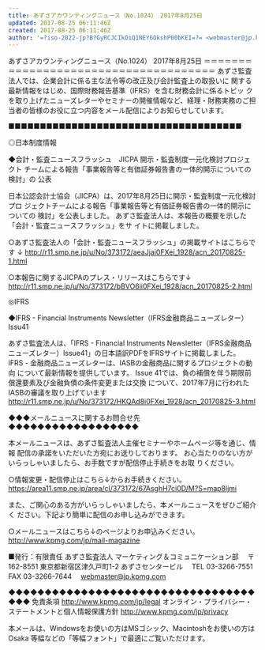 ```yaml
---
title: あずさアカウンティングニュース（No.1024） 2017年8月25日
updated: 2017-08-25 06:11:46Z
created: 2017-08-25 06:11:46Z
author: '=?iso-2022-jp?B?GyRCJCIkOiQ1NEY6OkshP00bKEI=?= <webmaster@jp.kpmg.com>'
---
```


あずさアカウンティングニュース（No.1024） 2017年8月25日
＝＝＝＝＝＝＝＝＝＝＝＝＝＝＝＝＝＝＝＝＝＝＝＝＝＝＝＝＝＝＝＝＝＝＝＝＝
あずさ監査法人では、企業会計に係る主な法令等の改正及び会計監査上の取扱いに
関する最新情報をはじめ、国際財務報告基準（IFRS）を含む財務会計に係るトピッ
クを取り上げたニューズレターやセミナーの開催情報など、経理・財務実務のご担
当者の皆様のお役に立つ内容をメール配信によりお知らせしています。

■■■■■■■■■■■■■■■■■■■■■■■■■■■■■■■■■■■■■

◎日本制度情報

◆会計・監査ニュースフラッシュ　JICPA 開示・監査制度一元化検討プロジェクト
チームによる報告「事業報告等と有価証券報告書の一体的開示についての検討」の
公表

日本公認会計士協会（JICPA）は、2017年8月25日に開示・監査制度一元化検討プロ
ジェクトチームによる報告「事業報告等と有価証券報告書の一体的開示についての
検討」を公表しました。
あずさ監査法人は、本報告の概要を示した「会計・監査ニュースフラッシュ」をサ
イトに掲載しました。

○あずさ監査法人の「会計・監査ニュースフラッシュ」の掲載サイトはこちらです
↓
http://r11.smp.ne.jp/u/No/373172/aeaJjai0FXei_1928/acn_20170825-1.html

○本報告に関するJICPAのプレス・リリースはこちらです↓
http://r11.smp.ne.jp/u/No/373172/bBVO6ii0FXei_1928/acn_20170825-2.html

◎IFRS

◆IFRS - Financial Instruments Newsletter（IFRS金融商品ニューズレター）
Issu41

あずさ監査法人は、「IFRS - Financial Instruments Newsletter（IFRS金融商品
ニューズレター）Issue41」の日本語訳PDFをIFRSサイトに掲載しました。
IFRS - 金融商品ニューズレターは、IASBの金融商品に関するプロジェクトの動向
について最新情報を提供しています。
Issue 41では、負の補償を伴う期限前償還要素及び金融負債の条件変更または交換
について、2017年7月に行われたIASBの審議を取り上げています
http://r11.smp.ne.jp/u/No/373172/HKQAd8i0FXei_1928/acn_20170825-3.html

◆◆◆メールニュースに関するお問合せ先◆◆◆◆◆◆◆◆◆◆◆◆◆◆◆◆◆◆

本メールニュースは、あずさ監査法人主催セミナーやホームページ等を通じ、情報
配信の承諾をいただいた方宛にお送りしております。
お心当たりのない方がいらっしゃいましたら、お手数ですが配信停止手続きをお取
りください。

○情報変更・配信停止はこちら↓からお手続きください。
https://area11.smp.ne.jp/area/cl/373172/67AsghH7ci0D/M?S=map8ljmi

また、ご関心のある方がいらっしゃいましたら、本メールニュースをぜひご紹介く
ださい。下記より簡単に配信のお申し込みができます。

○メールニュースはこちら↓のページよりお申込みください。
http://www.kpmg.com/jp/mail-magazine

■発行：有限責任 あずさ監査法人 マーケティング＆コミュニケーション部
　〒162-8551 東京都新宿区津久戸町1-2 あずさセンタービル
　TEL 03-3266-7551　FAX 03-3266-7644
　[webmaster@jp.kpmg.com](mailto:webmaster@jp.kpmg.com)

◆◆◆◆◆◆◆◆◆◆◆◆◆◆◆◆◆◆◆◆◆◆◆◆◆◆◆◆◆◆◆◆◆◆◆◆◆
免責条項
http://www.kpmg.com/jp/legal
オンライン・プライバシー・ステートメントと個人情報保護方針
http://www.kpmg.com/jp/privacy

本メールは、Windowsをお使いの方はMSゴシック、Macintoshをお使いの方はOsaka
等幅などの「等幅フォント」で最適にご覧いただけます。